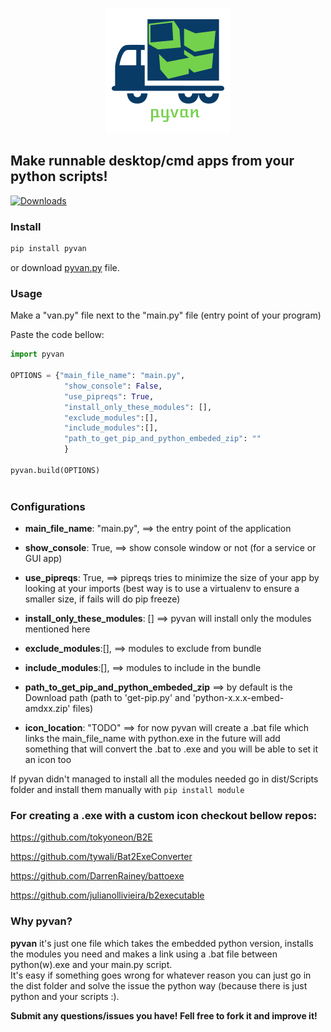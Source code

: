 <p align="center">
  <img src="pyvan.png">
</p>

<p align="center">
  <h2> Make runnable desktop/cmd apps from your python scripts!</h2>
</p>


[![Downloads](https://pepy.tech/badge/pyvan)](https://pepy.tech/project/pyvan)


### Install
```py
pip install pyvan
```
or download [pyvan.py](https://raw.githubusercontent.com/ClimenteA/pyvan/master/src/pyvan.py) file.

### Usage

Make a "van.py" file next to the "main.py" file (entry point of your program) 

Paste the code bellow:

```py
import pyvan 

OPTIONS = {"main_file_name": "main.py", 
            "show_console": False,
            "use_pipreqs": True,
            "install_only_these_modules": [],
            "exclude_modules":[],
            "include_modules":[],
            "path_to_get_pip_and_python_embeded_zip": ""
            }

pyvan.build(OPTIONS)
 
```

### Configurations

* **main_file_name**: "main.py", ==> the entry point of the application

* **show_console**: True,        ==> show console window or not (for a service or GUI app)

* **use_pipreqs**: True,         ==> pipreqs tries to minimize the size of your app by looking at your imports 
                                (best way is to use a virtualenv to ensure a smaller size, if fails will do pip freeze)

* **install_only_these_modules**: [] ==> pyvan will install only the modules mentioned here

* **exclude_modules**:[],        ==> modules to exclude from bundle 

* **include_modules**:[],        ==> modules to include in the bundle

* **path_to_get_pip_and_python_embeded_zip** ==> by default is the Download path (path to 'get-pip.py' and 'python-x.x.x-embed-amdxx.zip' files)

* **icon_location**: "TODO" ==> for now pyvan will create a .bat file which links the main_file_name with python.exe
                            in the future will add something that will convert the .bat to .exe and you will be able to set it an icon too
                            
If pyvan didn't managed to install all the modules needed go in dist/Scripts folder and install them manually with `pip install module`

### For creating a .exe with a custom icon checkout bellow repos:

https://github.com/tokyoneon/B2E

https://github.com/tywali/Bat2ExeConverter

https://github.com/DarrenRainey/battoexe

https://github.com/julianollivieira/b2executable


### Why pyvan?

**pyvan** it's just one file which takes the embedded python version, installs the modules you need and makes a link using a .bat file between python(w).exe and your main.py script.
<br>
It's easy if something goes wrong for whatever reason you can just go in the dist folder and solve the issue the python way (because there is just python and your scripts :).

**Submit any questions/issues you have! Fell free to fork it and improve it!**













